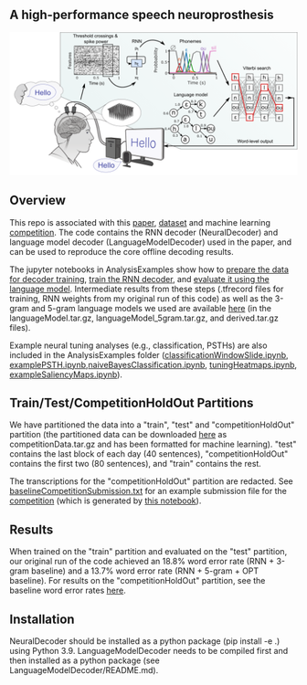 ## A high-performance speech neuroprosthesis
[![System diagram](SystemDiagram.png)](https://www.nature.com/articles/s41586-023-06377-x)

## Overview

This repo is associated with this [paper](https://www.nature.com/articles/s41586-023-06377-x), [dataset](https://doi.org/10.5061/dryad.x69p8czpq) and machine learning [competition](https://eval.ai/web/challenges/challenge-page/2099/overview). The code contains the RNN decoder (NeuralDecoder) and language model decoder (LanguageModelDecoder) used in the paper, and can be used to reproduce the core offline decoding results. 

The jupyter notebooks in AnalysisExamples show how to [prepare the data for decoder training](AnalysisExamples/rnn_step1_makeTFRecords.ipynb), [train the RNN decoder](AnalysisExamples/rnn_step2_trainBaselineRNN.ipynb), and [evaluate it using the language model](AnalysisExamples/rnn_step3_baselineRNNInference.ipynb). Intermediate results from these steps (.tfrecord files for training, RNN weights from my original run of this code) as well as the 3-gram and 5-gram language models we used are available [here](https://doi.org/10.5061/dryad.x69p8czpq) (in the languageModel.tar.gz, languageModel_5gram.tar.gz, and derived.tar.gz files). 

Example neural tuning analyses (e.g., classification, PSTHs) are also included in the AnalysisExamples folder ([classificationWindowSlide.ipynb](AnalysisExamples/classificationWindowSlide.ipynb), [examplePSTH.ipynb](AnalysisExamples/examplePSTH.ipynb),[naiveBayesClassification.ipynb](AnalysisExamples/naiveBayesClassification.ipynb), [tuningHeatmaps.ipynb](AnalysisExamples/tuningHeatmaps.ipynb), [exampleSaliencyMaps.ipynb](AnalysisExamples/exampleSaliencyMaps.ipynb)).

## Train/Test/CompetitionHoldOut Partitions

We have partitioned the data into a "train", "test" and "competitionHoldOut" partition (the partitioned data can be downloaded [here](https://doi.org/10.5061/dryad.x69p8czpq) as competitionData.tar.gz and has been formatted for machine learning). "test" contains the last block of each day (40 sentences), "competitionHoldOut" contains the first two (80 sentences), and "train" contains the rest. 

The transcriptions for the "competitionHoldOut" partition are redacted. See [baselineCompetitionSubmission.txt](AnalysisExamples/baselineCompetitionSubmission.txt) for an example submission file for the [competition](https://eval.ai/web/challenges/challenge-page/2099/overview) (which is generated by [this notebook](AnalysisExamples/rnn_step3_baselineRNNInference.ipynb)).

## Results

When trained on the "train" partition and evaluated on the "test" partition, our original run of the code achieved an 18.8% word error rate (RNN + 3-gram baseline) and a 13.7% word error rate (RNN + 5-gram + OPT baseline). For results on the "competitionHoldOut" partition, see the baseline word error rates [here](https://eval.ai/web/challenges/challenge-page/2099/leaderboard/4944). 

## Installation

NeuralDecoder should be installed as a python package (pip install -e .) using Python 3.9. LanguageModelDecoder needs to be compiled first and then installed as a python package (see LanguageModelDecoder/README.md). 




